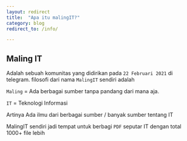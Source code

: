 ```yaml
---
layout: redirect
title:  "Apa itu malingIT?"
category: blog
redirect_to: /info/

---
```


## Maling IT
Adalah sebuah komunitas yang didirikan pada `22 Februari 2021` di telegram.
filosofi dari nama `MalingIT` sendiri adalah

`Maling` = Ada berbagai sumber tanpa pandang dari  mana aja.

`IT` = Teknologi Informasi 

Artinya Ada ilmu dari berbagai sumber / banyak sumber tentang IT

MalingIT sendiri jadi tempat untuk  berbagi `PDF` seputar IT dengan total 1000+ file lebih